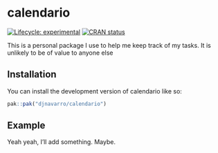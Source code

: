 
<!-- README.md is generated from README.Rmd. Please edit that file -->

# calendario

<!-- badges: start -->

[![Lifecycle:
experimental](https://img.shields.io/badge/lifecycle-experimental-orange.svg)](https://lifecycle.r-lib.org/articles/stages.html#experimental)
[![CRAN
status](https://www.r-pkg.org/badges/version/calendario)](https://CRAN.R-project.org/package=calendario)
<!-- badges: end -->

This is a personal package I use to help me keep track of my tasks. It
is unlikely to be of value to anyone else

## Installation

You can install the development version of calendario like so:

``` r
pak::pak("djnavarro/calendario")
```

## Example

Yeah yeah, I’ll add something. Maybe.
